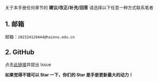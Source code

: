 关于本手册任何章节的 **建议/改正/补充/回答** 请选择以下任意一种方式联系笔者

## 1. 邮箱

邮箱：``202324120444@hainnu.edu.cn``

## 2. GitHub

点击[此链接](https://github.com/Freakz3z/HNNU-IC-Manual)并提出 Issue

**如果觉得不错可以 Star 一下，你们的 Star 是手册更新最大的动力！**
